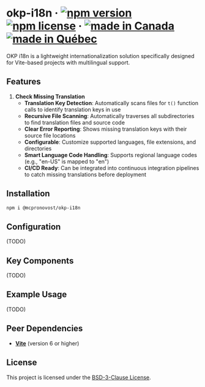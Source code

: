 # okp-i18n &middot; [![npm version](https://img.shields.io/npm/v/@mcpronovost/okp-i18n.svg?style=flat)](https://www.npmjs.com/package/@mcpronovost/okp-i18n) [![npm license](https://img.shields.io/npm/l/@mcpronovost/okp-i18n?color=%231081c2)](https://github.com/mcpronovost/okp-i18n/blob/main/LICENSE) &middot; [![made in Canada](https://img.shields.io/badge/made%20in-Canada-FF0000)](#) [![made in Québec](https://img.shields.io/badge/fait%20au-Québec-003399)](#)

OKP i18n is a lightweight internationalization solution specifically designed for Vite-based projects with multilingual support.

## Features

1. **Check Missing Translation**
    - **Translation Key Detection**: Automatically scans files for `t()` function calls to identify translation keys in use
    - **Recursive File Scanning**: Automatically traverses all subdirectories to find translation files and source code
    - **Clear Error Reporting**: Shows missing translation keys with their source file locations
    - **Configurable**: Customize supported languages, file extensions, and directories
    - **Smart Language Code Handling**: Supports regional language codes (e.g., "en-US" is mapped to "en")
    - **CI/CD Ready**: Can be integrated into continuous integration pipelines to catch missing translations before deployment

## Installation

```bash
npm i @mcpronovost/okp-i18n
```

## Configuration

(TODO)

## Key Components

(TODO)

## Example Usage

(TODO)

## Peer Dependencies

- **[Vite](https://vitejs.dev/)** (version 6 or higher)

## License

This project is licensed under the [BSD-3-Clause License](LICENSE).
